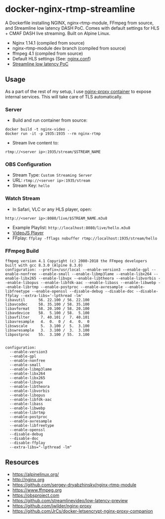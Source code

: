 # docker-nginx-rtmp-streamline
A Dockerfile installing NGINX, nginx-rtmp-module, FFmpeg from source, and Streamline low latency DASH PoC.
Comes with default settings for HLS + CMAF DASH live streaming. Built on Alpine Linux.

* Nginx 1.14.1 (compiled from source)
* nginx-rtmp-module dev branch (compiled from source)
* ffmpeg 4.1 (compiled from source)
* Default HLS settings (See: [nginx.conf](nginx.conf))
* [Streamline low latency PoC](https://github.com/streamlinevideo/low-latency-preview)


## Usage

As a part of the rest of my setup, I use [nginx-proxy container](https://github.com/JrCs/docker-letsencrypt-nginx-proxy-companion) to expose internal services. This will take care of TLS automatically.

### Server

* Build and run container from source:
```
docker build -t nginx-video .
docker run -it -p 1935:1935 --rm nginx-rtmp
```

* Stream live content to:
```
rtmp://<server ip>:1935/stream/$STREAM_NAME
```

### OBS Configuration
* Stream Type: `Custom Streaming Server`
* URL: `rtmp://<server ip>:1935/stream`
* Stream Key: `hello`

### Watch Stream
* In Safari, VLC or any HLS player, open:
```
http://<server ip>:8080/live/$STREAM_NAME.m3u8
```
* Example Playlist: `http://localhost:8080/live/hello.m3u8`
* [VideoJS Player](https://video-dev.github.io/hls.js/stable/demo/?src=http%3A%2F%2Flocalhost%3A8080%2Flive%2Fhello.m3u8)
* FFplay: `ffplay -fflags nobuffer rtmp://localhost:1935/stream/hello`

### FFmpeg Build

```
ffmpeg version 4.1 Copyright (c) 2000-2018 the FFmpeg developers
built with gcc 8.3.0 (Alpine 8.3.0)
configuration: --prefix=/usr/local --enable-version3 --enable-gpl --enable-nonfree --enable-small --enable-libmp3lame --enable-libx264 --enable-libx265 --enable-libvpx --enable-libtheora --enable-libvorbis --enable-libopus --enable-libfdk-aac --enable-libass --enable-libwebp --enable-librtmp --enable-postproc --enable-avresample --enable-libfreetype --enable-openssl --disable-debug --disable-doc --disable-ffplay --extra-libs='-lpthread -lm'
libavutil      56. 22.100 / 56. 22.100
libavcodec     58. 35.100 / 58. 35.100
libavformat    58. 20.100 / 58. 20.100
libavdevice    58.  5.100 / 58.  5.100
libavfilter     7. 40.101 /  7. 40.101
libavresample   4.  0.  0 /  4.  0.  0
libswscale      5.  3.100 /  5.  3.100
libswresample   3.  3.100 /  3.  3.100
libpostproc    55.  3.100 / 55.  3.100


configuration:
  --enable-version3
  --enable-gpl
  --enable-nonfree
  --enable-small
  --enable-libmp3lame
  --enable-libx264
  --enable-libx265
  --enable-libvpx
  --enable-libtheora
  --enable-libvorbis
  --enable-libopus
  --enable-libfdk-aac
  --enable-libass
  --enable-libwebp
  --enable-librtmp
  --enable-postproc
  --enable-avresample
  --enable-libfreetype
  --enable-openssl
  --disable-debug
  --disable-doc
  --disable-ffplay
  --extra-libs="-lpthread -lm"

```

## Resources
* https://alpinelinux.org/
* http://nginx.org
* https://github.com/sergey-dryabzhinsky/nginx-rtmp-module
* https://www.ffmpeg.org
* https://obsproject.com
* https://github.com/streamlinevideo/low-latency-preview
* https://github.com/jwilder/nginx-proxy
* https://github.com/JrCs/docker-letsencrypt-nginx-proxy-companion

